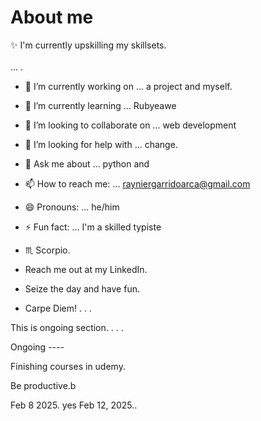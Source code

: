 # About me

:sparkles: I'm currently upskilling my skillsets. <br> <br> ...  .

- 🔭 I’m currently working on ... a project and myself.
- 🌱 I’m currently learning ... Rubyeawe
- 👯 I’m looking to collaborate on ... web development
- 🤔 I’m looking for help with ... change.
- 💬 Ask me about ... python and
- 📫 How to reach me: ... rayniergarridoarca@gmail.com
- 😄 Pronouns: ... he/him
- ⚡ Fun fact: ... I'm a skilled typiste
- ♏ Scorpio.

- Reach me out at my LinkedIn.
- Seize the day and have fun.
- Carpe Diem! . . .

This is ongoing section. . . .

Ongoing ----

Finishing courses in udemy.

Be productive.b

Feb 8 2025.
yes 
Feb 12, 2025..

<!-- Hey be consistent and be yourself.


KAKAPOOY KAPIN PA SLOW LEARNER KA, THEN TUN AN MO NETWORKING! MARCH 28, 2025. TAPOS ANG PROCESS!! SIGH

Finish..
On time..
